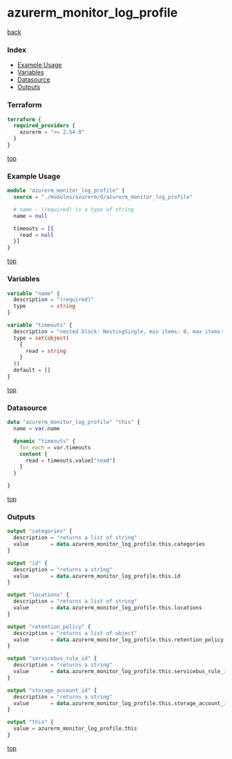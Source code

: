 # azurerm_monitor_log_profile

[back](../azurerm.md)

### Index

- [Example Usage](#example-usage)
- [Variables](#variables)
- [Datasource](#datasource)
- [Outputs](#outputs)

### Terraform

```terraform
terraform {
  required_providers {
    azurerm = ">= 2.54.0"
  }
}
```

[top](#index)

### Example Usage

```terraform
module "azurerm_monitor_log_profile" {
  source = "./modules/azurerm/d/azurerm_monitor_log_profile"

  # name - (required) is a type of string
  name = null

  timeouts = [{
    read = null
  }]
}
```

[top](#index)

### Variables

```terraform
variable "name" {
  description = "(required)"
  type        = string
}

variable "timeouts" {
  description = "nested block: NestingSingle, min items: 0, max items: 0"
  type = set(object(
    {
      read = string
    }
  ))
  default = []
}
```

[top](#index)

### Datasource

```terraform
data "azurerm_monitor_log_profile" "this" {
  name = var.name

  dynamic "timeouts" {
    for_each = var.timeouts
    content {
      read = timeouts.value["read"]
    }
  }

}
```

[top](#index)

### Outputs

```terraform
output "categories" {
  description = "returns a list of string"
  value       = data.azurerm_monitor_log_profile.this.categories
}

output "id" {
  description = "returns a string"
  value       = data.azurerm_monitor_log_profile.this.id
}

output "locations" {
  description = "returns a list of string"
  value       = data.azurerm_monitor_log_profile.this.locations
}

output "retention_policy" {
  description = "returns a list of object"
  value       = data.azurerm_monitor_log_profile.this.retention_policy
}

output "servicebus_rule_id" {
  description = "returns a string"
  value       = data.azurerm_monitor_log_profile.this.servicebus_rule_id
}

output "storage_account_id" {
  description = "returns a string"
  value       = data.azurerm_monitor_log_profile.this.storage_account_id
}

output "this" {
  value = azurerm_monitor_log_profile.this
}
```

[top](#index)
